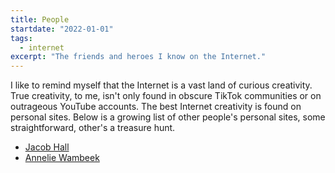 ```yaml
---
title: People
startdate: "2022-01-01"
tags:
  - internet
excerpt: "The friends and heroes I know on the Internet."
---
```

I like to remind myself that the Internet is a vast land of curious creativity. True creativity, to me, isn't only found in obscure TikTok communities or on outrageous YouTube accounts. The best Internet creativity is found on personal sites. Below is a growing list of other people's personal sites, some straightforward, other's a treasure hunt. 


- [Jacob Hall](https://jacobhall.net/)
- [Annelie Wambeek](https://www.anneliewambeek.com/)